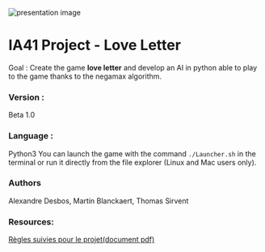 ![presentation image](https://gitlab.com/AlexandreDesbos/loveletter/-/raw/master/Doc/loveletter.png)

# IA41 Project - Love Letter 

Goal : Create the game **love letter** and develop an AI in python able to play to the game thanks to 
the negamax algorithm.

### Version : 
Beta 1.0

### Language : 
Python3
You can launch the game with the command `./Launcher.sh` in the terminal or run it directly from the file explorer (Linux and Mac users only).

### Authors
Alexandre Desbos, Martin Blanckaert, Thomas Sirvent

### Resources:

[Règles suivies pour le projet(document pdf)](https://images.zmangames.com/filer_public/5b/6c/5b6c17d7-7e0e-4b70-a311-9a6c32066010/ll-rulebook.pdf) 
